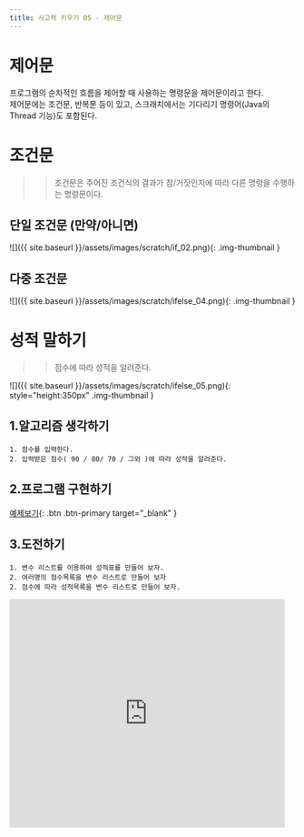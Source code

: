 ```yaml
---
title: 사고력 키우기 05 - 제어문
---
```


# 제어문
프로그램의 순차적인 흐름을 제어할 때 사용하는 명령문을 제어문이라고 한다.    
제어문에는 조건문, 반복문 등이 있고, 스크래치에서는 기다리기 명령어(Java의 Thread 기능)도 포함된다.

# 조건문
>> 조건문은 주어진 조건식의 결과가 참/거짓인지에 따라 다른 명령을 수행하는 명령문이다.    

## 단일 조건문 (만약/아니면)
![]({{ site.baseurl }}/assets/images/scratch/if_02.png){: .img-thumbnail }

## 다중 조건문 
![]({{ site.baseurl }}/assets/images/scratch/ifelse_04.png){: .img-thumbnail }


# 성적 말하기
>> 점수에 따라 성적을 알려준다.    

![]({{ site.baseurl }}/assets/images/scratch/ifelse_05.png){: style="height:350px" .img-thumbnail }

## 1.알고리즘 생각하기
```
1. 점수를 입력한다.
2. 입력받은 점수( 90 / 80/ 70 / 그외 )에 따라 성적을 알려준다.
```

## 2.프로그램 구현하기

[예제보기](https://scratch.mit.edu/projects/617364331/){: .btn .btn-primary target="_blank" }    


## 3.도전하기
```
1. 변수 리스트를 이용하여 성적표를 만들어 보자.
2. 여러명의 점수목록을 변수 리스트로 만들어 보자
2. 점수에 따라 성적목록을 변수 리스트로 만들어 보자.
```
<div class="if-container">
<iframe src="https://scratch.mit.edu/projects/617918416/embed" allowtransparency="true" width="485" height="402" class="if-video"  frameborder="0" scrolling="no" allowfullscreen></iframe>
</div>
